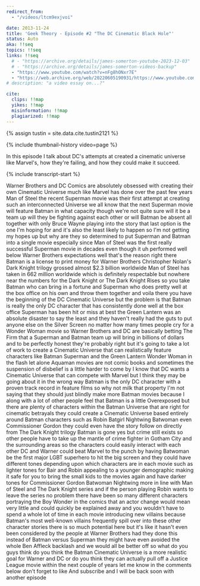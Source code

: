 ```yaml
---
redirect_from:
  - "/videos/ltcm9exjvoi"

date: 2013-11-24
title: 'Geek Theory - Episode #2 "The DC Cinematic Black Hole"'
status: Auto
aka: !!seq
topics: !!seq
links: !!seq
  # - "https://archive.org/details/james-somerton-youtube-2023-12-03"
  # - "https://archive.org/details/james-somerton-videos-backup"
  - "https://www.youtube.com/watch?v=nFg8hONxr7E"
  - "https://web.archive.org/web/20220605190931/https://www.youtube.com/watch?v=ltcm9exjvoi"
# description: "a video essay on...?"

cite:
  clips: !!map
  yikes: !!map
  misinformation: !!map
  plagiarized: !!map
---
```

{% assign tustin = site.data.cite.tustin2121 %}

<compare>
{% include thumbnail-history video=page %}
<credits class="desc">

In this episode I talk about DC's attempts at created a cinematic universe like Marvel's, how they're failing, and how they could make it succeed.

</credits>
</compare>

{% include transcript-start %}

Warner Brothers and DC Comics are absolutely obsessed with creating their own
Cinematic Universe much like Marvel has done over the past few years Man of
Steel the recent Superman movie was their first attempt at creating such an
interconnected Universe we all know that the next Superman movie will feature
Batman in what capacity though we're not quite sure will it be a team up will
they be fighting against each other or will Batman be absent all together with
only Bruce Wayne playing into the story that last option is the one I'm hoping
for and it's also the least likely to happen so I'm not getting my hopes up but
why are they so determined to put Superman and Batman into a single movie
especially since Man of Steel was the first really successful Superman movie in
decades even though it uh performed well below Warner Brothers expectations well
that's the reason right there Batman is a license to print money for Warner
Brothers Christopher Nolan's Dark Knight trilogy grossed almost $2.3 billion
worldwide Man of Steel has taken in 662 million worldwide which is definitely
respectable but nowhere near the numbers for the Dark Knight or The Dark Knight
Rises so you take Batman who can bring in a fortune and Superman who does pretty
well at the box office on his own and throw them together and voila there you
have the beginning of the DC Cinematic Universe but the problem is that Batman
is really the only DC character that has consistently done well at the box
office Superman has been hit or miss at best the Green Lantern was an absolute
disaster to say the least and they haven't really had the guts to put anyone
else on the Silver Screen no matter how many times people cry for a Wonder Woman
movie so Warner Brothers and DC are basically betting The Firm that a Superman
and Batman team up will bring in billions of dollars and to be perfectly honest
they're probably right but it's going to take a lot of work to create a
Cinematic Universe that can realistically feature characters like Batman
Superman and the Green Lantern Wonder Woman in the flash let alone Aquaman
movies are not comic books and sometimes the suspension of disbelief is a little
harder to come by I know that DC wants a Cinematic Universe that can compete
with Marvel but I think they may be going about it in the wrong way Batman is
the only DC character with a proven track record in feature films so why not
milk that property I'm not saying that they should just blindly make more Batman
movies because I along with a lot of other people feel that Batman is a little
Overexposed but there are plenty of characters within the Batman Universe that
are right for cinematic betrayals they could create a Cinematic Universe based
entirely around Batman characters such as Robin Batgirl Nightwing Batwoman even
Commissioner Gordon they could even have the story follow on directly from The
Dark Knight trilogy Batman is gone yes but crime still exists so other people
have to take up the mantle of crime fighter in Gotham City and the surrounding
areas so the characters could easily interact with each other DC and Warner
could beat Marvel to the punch by having Batwoman be the first major LGBT
superhero to hit the big screen and they could have different tones depending
upon which characters are in each movie such as lighter tones for Bair and Robin
appealing to a younger demographic making it safe for you to bring the small
kids to the movies again and have darker tones for Commissioner Gordon Batwoman
Nightwing more in line with Man of Steel and The Dark Knight series and if the
person playing Robin wants to leave the series no problem there have been so
many different characters portraying the Boy Wonder in the comics that an actor
change would mean very little and could quickly be explained away and you
wouldn't have to spend a whole lot of time in each movie introducing new
villains because Batman's most well-known villains frequently spill over into
these other character stories there is so much potential here but it's like it
hasn't even been considered by the people at Warner Brothers had they done this
instead of Batman versus Superman they might have even avoided the whole Ben
Affleck backlash and we would all be better off so what do you guys think do you
think the Batman Cinematic Universe is a more realistic goal for Warner and DC
or do you think they can actually pull off a Justice League movie within the
next couple of years let me know in the comments below don't forget to like And
subscribe and I will be back soon with another episode